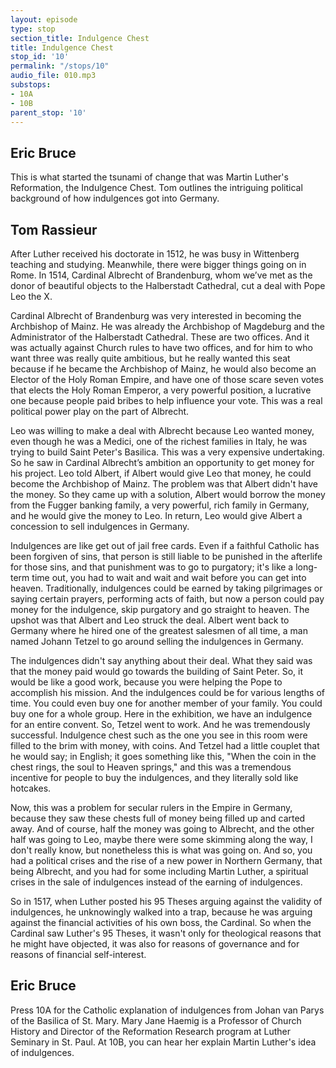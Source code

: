 ```yaml
---
layout: episode
type: stop
section_title: Indulgence Chest
title: Indulgence Chest
stop_id: '10'
permalink: "/stops/10"
audio_file: 010.mp3
substops:
- 10A
- 10B
parent_stop: '10'
---
```


## Eric Bruce

This is what started the tsunami of change that was Martin Luther's Reformation, the Indulgence Chest. Tom outlines the intriguing political background of how indulgences got into Germany.

## Tom Rassieur

After Luther received his doctorate in 1512, he was busy in Wittenberg teaching and studying. Meanwhile, there were bigger things going on in Rome. In 1514, Cardinal Albrecht of Brandenburg, whom we’ve met as the donor of beautiful objects to the Halberstadt Cathedral, cut a deal with Pope Leo the X.

Cardinal Albrecht of Brandenburg was very interested in becoming the Archbishop of Mainz. He was already the Archbishop of Magdeburg and the Administrator of the Halberstadt Cathedral. These are two offices. And it was actually against Church rules to have two offices, and for him to who want three was really quite ambitious, but he really wanted this seat because if he became the Archbishop of Mainz, he would also become an Elector of the Holy Roman Empire, and have one of those scare seven votes that elects the Holy Roman Emperor, a very powerful position, a lucrative one because people paid bribes to help influence your vote. This was a real political power play on the part of Albrecht.

Leo was willing to make a deal with Albrecht because Leo wanted money, even though he was a Medici, one of the richest families in Italy, he was trying to build Saint Peter's Basilica. This was a very expensive undertaking. So he saw in Cardinal Albrecht’s ambition an opportunity to get money for his project. Leo told Albert, if Albert would give Leo that money, he could become the Archbishop of Mainz. The problem was that Albert didn't have the money. So they came up with a solution, Albert would borrow the money from the Fugger banking family, a very powerful, rich family in Germany, and he would give the money to Leo. In return, Leo would give Albert a concession to sell indulgences in Germany.

Indulgences are like get out of jail free cards. Even if a faithful Catholic has been forgiven of sins, that person is still liable to be punished in the afterlife for those sins, and that punishment was to go to purgatory; it's like a long-term time out, you had to wait and wait and wait before you can get into heaven. Traditionally, indulgences could be earned by taking pilgrimages or saying certain prayers, performing acts of faith, but now a person could pay money for the indulgence, skip purgatory and go straight to heaven. The upshot was that Albert and Leo struck the deal. Albert went back to Germany where he hired one of the greatest salesmen of all time, a man named Johann Tetzel to go around selling the indulgences in Germany.

The indulgences didn't say anything about their deal. What they said was that the money paid would go towards the building of Saint Peter. So, it would be like a good work, because you were helping the Pope to accomplish his mission. And the indulgences could be for various lengths of time. You could even buy one for another member of your family. You could buy one for a whole group. Here in the exhibition, we have an indulgence for an entire convent. So, Tetzel went to work. And he was tremendously successful. Indulgence chest such as the one you see in this room were filled to the brim with money, with coins. And Tetzel had a little couplet that he would say; in English; it goes something like this, "When the coin in the chest rings, the soul to Heaven springs," and this was a tremendous incentive for people to buy the indulgences, and they literally sold like hotcakes.

Now, this was a problem for secular rulers in the Empire in Germany, because they saw these chests full of money being filled up and carted away. And of course, half the money was going to Albrecht, and the other half was going to Leo, maybe there were some skimming along the way, I don't really know, but nonetheless this is what was going on. And so, you had a political crises and the rise of a new power in Northern Germany, that being Albrecht, and you had for some including Martin Luther, a spiritual crises in the sale of indulgences instead of the earning of indulgences.

So in 1517, when Luther posted his 95 Theses arguing against the validity of indulgences, he unknowingly walked into a trap, because he was arguing against the financial activities of his own boss, the Cardinal. So when the Cardinal saw Luther's 95 Theses, it wasn't only for theological reasons that he might have objected, it was also for reasons of governance and for reasons of financial self-interest.

## Eric Bruce

Press 10A for the Catholic explanation of indulgences from Johan van Parys of the Basilica of St. Mary. Mary Jane Haemig is a Professor of Church History and Director of the Reformation Research program at Luther Seminary in St. Paul. At 10B, you can hear her explain Martin Luther's idea of indulgences.
